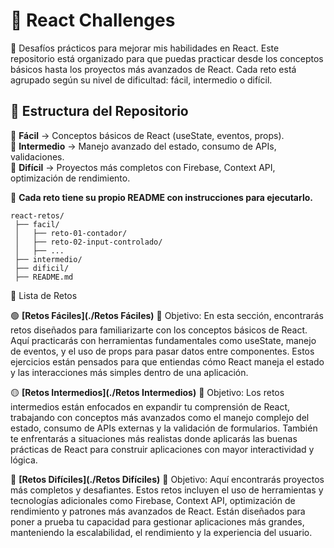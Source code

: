 # 🚀 React Challenges  
📌 Desafíos prácticos para mejorar mis habilidades en React. Este repositorio está organizado para que puedas practicar desde los conceptos básicos hasta los proyectos más avanzados de React. Cada reto está agrupado según su nivel de dificultad: fácil, intermedio o difícil.

## 📂 Estructura del Repositorio  
🔹 **Fácil** → Conceptos básicos de React (useState, eventos, props).  
🔹 **Intermedio** → Manejo avanzado del estado, consumo de APIs, validaciones.  
🔹 **Difícil** → Proyectos más completos con Firebase, Context API, optimización de rendimiento.  

📌 **Cada reto tiene su propio README con instrucciones para ejecutarlo.**  

```
react-retos/
 ├── facil/
 │   ├── reto-01-contador/
 │   ├── reto-02-input-controlado/
 │   ├── ...
 ├── intermedio/
 ├── dificil/
 ├── README.md
```

📜 Lista de Retos

🟢 **[Retos Fáciles](./Retos Fáciles)**
🔹 Objetivo: En esta sección, encontrarás retos diseñados para familiarizarte con los conceptos básicos de React. Aquí practicarás con herramientas fundamentales como useState, manejo de eventos, y el uso de props para pasar datos entre componentes. Estos ejercicios están pensados para que entiendas cómo React maneja el estado y las interacciones más simples dentro de una aplicación.

🟡 **[Retos Intermedios](./Retos Intermedios)**
🔹 Objetivo: Los retos intermedios están enfocados en expandir tu comprensión de React, trabajando con conceptos más avanzados como el manejo complejo del estado, consumo de APIs externas y la validación de formularios. También te enfrentarás a situaciones más realistas donde aplicarás las buenas prácticas de React para construir aplicaciones con mayor interactividad y lógica.

🔴 **[Retos Difíciles](./Retos Difíciles)**
🔹 Objetivo: Aquí encontrarás proyectos más completos y desafiantes. Estos retos incluyen el uso de herramientas y tecnologías adicionales como Firebase, Context API, optimización de rendimiento y patrones más avanzados de React. Están diseñados para poner a prueba tu capacidad para gestionar aplicaciones más grandes, manteniendo la escalabilidad, el rendimiento y la experiencia del usuario.



